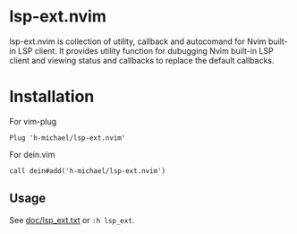 # lsp-ext.nvim

lsp-ext.nvim is collection of utility, callback and autocomand for Nvim built-in LSP client.
It provides utility function for dubugging Nvim built-in LSP client and viewing status and callbacks to replace the default callbacks.

# Installation

For vim-plug
```vim
Plug 'h-michael/lsp-ext.nvim'
```

For dein.vim
```vim
call dein#add('h-michael/lsp-ext.nvim')
```

## Usage

See [doc/lsp_ext.txt](doc/lsp_ext.txt) or `:h lsp_ext`.

